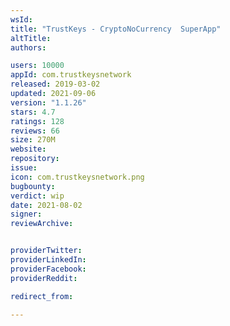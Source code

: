 ```yaml
---
wsId: 
title: "TrustKeys - CryptoNoCurrency  SuperApp"
altTitle: 
authors:

users: 10000
appId: com.trustkeysnetwork
released: 2019-03-02
updated: 2021-09-06
version: "1.1.26"
stars: 4.7
ratings: 128
reviews: 66
size: 270M
website: 
repository: 
issue: 
icon: com.trustkeysnetwork.png
bugbounty: 
verdict: wip
date: 2021-08-02
signer: 
reviewArchive:


providerTwitter: 
providerLinkedIn: 
providerFacebook: 
providerReddit: 

redirect_from:

---
```



